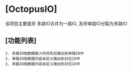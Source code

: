 # [OctopusIO]
该项目主要是将 多路IO合并为一路IO, 及将单路IO分裂为多路IO

## [功能列表]

	1. 多路IO按数据输入时间先后输出到单路IO中
	2. 单路IO按数据内容自定义输出到对应IO中
	3. 多路IO按数据内容自定义输出到对应IO中
